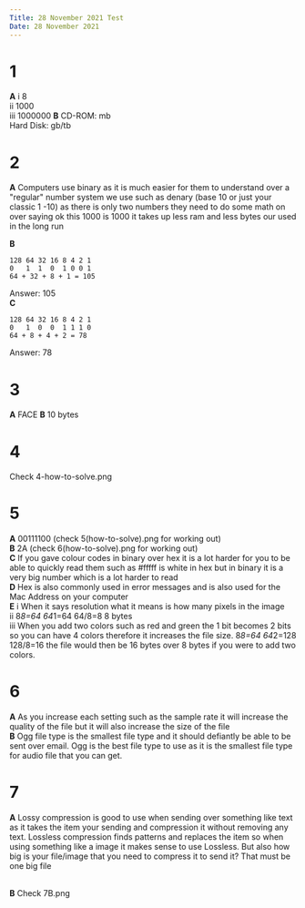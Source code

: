 ```yaml
---
Title: 28 November 2021 Test
Date: 28 November 2021
---
```


# 1
**A** i 8
<br /> ii 1000
<br /> iii 1000000
 **B** CD-ROM: mb
<br /> Hard Disk: gb/tb
# 2
**A** Computers use binary as it is much easier for them to understand over a
"regular" number system we use such as denary (base 10 or just your classic 1
-10) as there is only two numbers they need to do some math on over saying ok
this 1000 is 1000 it takes up less ram and less bytes our used in the long run

**B**
```
128 64 32 16 8 4 2 1
0   1  1  0  1 0 0 1
64 + 32 + 8 + 1 = 105
```
Answer: 105
<br /> **C**
```
128 64 32 16 8 4 2 1
0   1  0  0  1 1 1 0
64 + 8 + 4 + 2 = 78
```
Answer: 78
# 3
**A** FACE
**B** 10 bytes
# 4
Check 4-how-to-solve.png
# 5

**A** 00111100 (check 5(how-to-solve).png for working out)
<br /> **B** 2A (check 6(how-to-solve).png for working out)
<br /> **C** If you gave colour codes in binary over hex it is a lot harder for
you to be able to quickly read them such as #fffff is white in hex but in
binary it is a very big number which is a lot harder to read
<br /> **D** Hex is also commonly used in error messages and is also used for
the Mac Address on your computer
<br /> **E** i When it says resolution what it means is how many pixels in the
image
<br /> ii 8*8=64 64*1=64 64/8=8 8 bytes
<br /> iii When you add two colors such as red and green the 1 bit becomes 2
bits so you can have 4 colors therefore it increases the file size. 8*8=64
64*2=128 128/8=16 the file would then be 16 bytes over 8 bytes if you were to
add two colors.
# 6
**A** As you increase each setting such as the sample rate it will increase the
quality of the file but it will also increase the size of the file
<br /> **B** Ogg file type is the smallest file type and it should defiantly be
able to be sent over email. Ogg is the best file type to use as it is the
smallest file type for audio file that you can get.
# 7
**A** Lossy compression is good to use when sending over something like text as
it takes the item your sending and compression it without removing any text.
Lossless compression finds patterns and replaces the item so when using
something like a image it makes sense to use Lossless. But also how big is your
file/image that you need to compress it to send it? That must be one big file

<br /> **B** Check 7B.png
